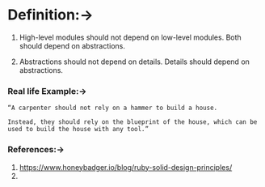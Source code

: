 # Definition:->
  1. High-level modules should not depend on low-level modules. Both should depend on abstractions.

  2. Abstractions should not depend on details. Details should depend on abstractions.

### Real life Example:->

    “A carpenter should not rely on a hammer to build a house.

    Instead, they should rely on the blueprint of the house, which can be used to build the house with any tool.”

### References:->
  1. https://www.honeybadger.io/blog/ruby-solid-design-principles/
  2. 